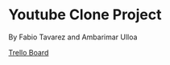 # Youtube Clone Project

By Fabio Tavarez and Ambarimar Ulloa

[Trello Board](https://trello.com/invite/b/jgHbyD0h/ATTI5e85095bbf257eff896f4203693ea2afC84B2D89/youtube-clone)

